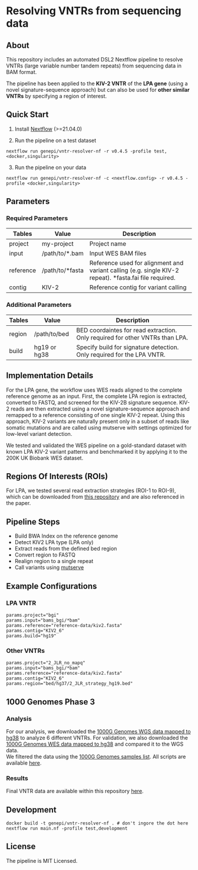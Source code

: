 # Resolving VNTRs from sequencing data
## About
This repository includes an automated DSL2 Nextflow pipeline to resolve VNTRs (large variable number tandem repeats) from sequencing data in BAM format.

The pipeline has been applied to the **KIV-2 VNTR** of the **LPA gene** (using a novel signature-sequence approach) but can also be used for **other similar VNTRs** by specifying a region of interest.


## Quick Start

1) Install [Nextflow](https://www.nextflow.io/docs/latest/getstarted.html#installation) (>=21.04.0)

2) Run the pipeline on a test dataset

```
nextflow run genepi/vntr-resolver-nf -r v0.4.5 -profile test,<docker,singularity>
```

3) Run the pipeline on your data

```
nextflow run genepi/vntr-resolver-nf -c <nextflow.config> -r v0.4.5 -profile <docker,singularity>
```

## Parameters
### Required Parameters
| Tables        | Value           | Description  |
| ------------- |-------------| -------------|
| project       | my-project | Project name |
| input      |  /path/to/*.bam     |  Input WES BAM files |
| reference | /path/to/*fasta  |  Reference used for alignment and variant calling (e.g. single KIV-2 repeat). *fasta.fai file required. |
| contig |  KIV-2 |    Reference contig for variant calling  |

### Additional Parameters
| Tables        | Value           | Description  |
| ------------- |-------------| -------------|
| region | /path/to/bed   |  BED coordaintes for read extraction. Only required for other VNTRs than LPA. |
| build | hg19 or hg38    |  Specify build for signature detection. Only required for the LPA VNTR. |

## Implementation Details
For the LPA gene, the workflow uses WES reads aligned to the complete reference genome as an input. First, the complete LPA region is extracted, converted to FASTQ, and screened for the KIV-2B signature sequence. KIV-2 reads are then extracted using a novel signature-sequence approach and remapped to a reference consisting of one single KIV-2 repeat. Using this approach, KIV-2 variants are naturally present only in a subset of reads like somatic mutations and are called using mutserve with settings optimized for low-level variant detection.

We tested and validated the WES pipeline on a gold-standard dataset with known LPA KIV-2 variant patterns and benchmarked it by applying it to the 200K UK Biobank WES dataset.

## Regions Of Interests (ROIs)
For LPA, we tested several read extraction strategies (ROI-1 to ROI-9), which can be downloaded from [this repository](paper_data/bed) and are also referenced in the paper. 

## Pipeline Steps
* Build BWA Index on the reference genome
* Detect KIV2 LPA type (LPA only)
* Extract reads from the defined bed region
* Convert region to FASTQ
* Realign region to a single repeat
* Call variants using [mutserve](https://github.com/seppinho/mutserve)

## Example Configurations

### LPA VNTR
```
params.project="bgi"
params.input="bams_bgi/*bam"
params.reference="reference-data/kiv2.fasta"
params.contig="KIV2_6"
params.build="hg19"
```

### Other VNTRs
```
params.project="2_JLR_no_mapq"
params.input="bams_bgi/*bam"
params.reference="reference-data/kiv2.fasta"
params.contig="KIV2_6"
params.region="bed/hg37/2_JLR_strategy_hg19.bed"
```

## 1000 Genomes Phase 3 
### Analysis
For our analysis, we downloaded the [1000G Genomes WGS data mapped to hg38](https://www.internationalgenome.org/data-portal/data-collection/30x-grch38) to analyze 6 different VNTRs.
For validation, we also downloaded the [1000G Genomes WES data mapped to hg38](https://www.internationalgenome.org/data-portal/data-collection/grch38) and compared it to the WGS data.  
We filtered the data using the  [1000G Genomes samples list](http://ftp.1000genomes.ebi.ac.uk/vol1/ftp/release/20130502/integrated_call_samples_v3.20130502.ALL.panel). All scripts are available [here](paper_data/scripts).
### Results
Final VNTR data are available within this repository [here](paper_data/vntrs).

## Development

```
docker build -t genepi/vntr-resolver-nf . # don't ingore the dot here
nextflow run main.nf -profile test,development
```

## License
The pipeline is MIT Licensed.

